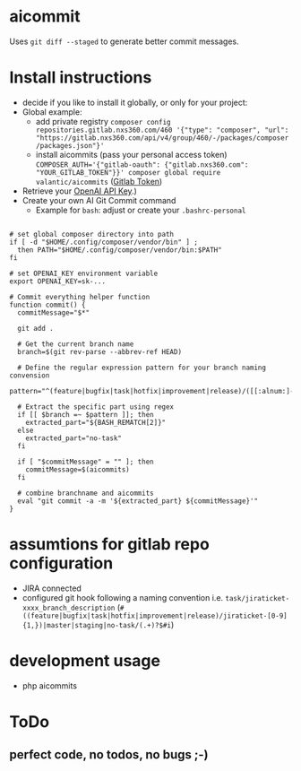 # aicommit
Uses `git diff --staged` to generate better commit messages.

# Install instructions 
 - decide if you like to install it globally, or only for your project:
 - Global example:
   - add private registry `composer config repositories.gitlab.nxs360.com/460 '{"type": "composer", "url": "https://gitlab.nxs360.com/api/v4/group/460/-/packages/composer/packages.json"}'`
   - install aicommits (pass your personal access token) `COMPOSER_AUTH='{"gitlab-oauth": {"gitlab.nxs360.com": "YOUR_GITLAB_TOKEN"}}' composer global require valantic/aicommits` ([Gitlab Token](https://gitlab.nxs360.com/-/profile/personal_access_tokens))
 - Retrieve your [OpenAI API Key](https://platform.openai.com/account/api-keys).)
 - Create your own AI Git Commit command
   - Example for `bash`: adjust or create your `.bashrc-personal`

```shell

# set global composer directory into path
if [ -d "$HOME/.config/composer/vendor/bin" ] ;
  then PATH="$HOME/.config/composer/vendor/bin:$PATH"
fi

# set OPENAI_KEY environment variable
export OPENAI_KEY=sk-...

# Commit everything helper function
function commit() {
  commitMessage="$*"

  git add .

  # Get the current branch name
  branch=$(git rev-parse --abbrev-ref HEAD)

  # Define the regular expression pattern for your branch naming convension
  pattern="^(feature|bugfix|task|hotfix|improvement|release)/([[:alnum:]-]+)"

  # Extract the specific part using regex
  if [[ $branch =~ $pattern ]]; then
    extracted_part="${BASH_REMATCH[2]}"
  else
    extracted_part="no-task"
  fi

  if [ "$commitMessage" = "" ]; then
    commitMessage=$(aicommits)
  fi

  # combine branchname and aicommits
  eval "git commit -a -m '${extracted_part} ${commitMessage}'"
}

```

# assumtions for gitlab repo configuration
 - JIRA connected
 - configured git hook following a naming convention i.e. `task/jiraticket-xxxx_branch_description` (`#((feature|bugfix|task|hotfix|improvement|release)/jiraticket-[0-9]{1,})|master|staging|no-task/(.+)?$#i`) 

# development usage
 - php aicommits

# ToDo
## perfect code, no todos, no bugs ;-)
